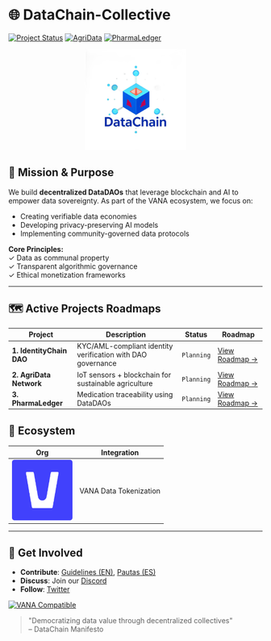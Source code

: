 # 🌐 DataChain-Collective

[![Project Status](https://img.shields.io/badge/IdentityChain-Planning-blue)](projects/identitychain)
[![AgriData](https://img.shields.io/badge/AgriData-Planning-blue)](projects/agridata)
[![PharmaLedger](https://img.shields.io/badge/PharmaLedger-Planning-blue)](projects/pharmaledger)

<!-- Banner Dinámico -->
[//]: # ([![DataChain Collective Banner]&#40;./assets/banners/main-banner.png&#41;]&#40;https://datachain-collective.io&#41;)

<!-- Logotipo Principal -->
<div align="center">
  <img src="./assets/logos/main-logo-trans.png" alt="DataChain Collective Logo" width="200">
</div>

## 🚀 Mission & Purpose
We build **decentralized DataDAOs** that leverage blockchain and AI to empower data sovereignty. As part of the VANA ecosystem, we focus on:
- Creating verifiable data economies
- Developing privacy-preserving AI models
- Implementing community-governed data protocols

**Core Principles:**  
✓ Data as communal property  
✓ Transparent algorithmic governance  
✓ Ethical monetization frameworks

---

## 🗺️ Active Projects Roadmaps

| Project | Description | Status     | Roadmap                                              |
|---------|-------------|------------|------------------------------------------------------|
| **1. IdentityChain DAO** | KYC/AML-compliant identity verification with DAO governance | `Planning`  | [View Roadmap →](./projects/identitychain/ROADMAP.md) |
| **2. AgriData Network** | IoT sensors + blockchain for sustainable agriculture | `Planning`  | [View Roadmap →](./projects/agridata/ROADMAP.md)     |
| **3. PharmaLedger** | Medication traceability using DataDAOs | `Planning` | [View Roadmap →](./projects/pharmaledger/ROADMAP.md) |

<!-- Logos de Socios -->
## 🤝 Ecosystem
| Org | Integration |
|---------|-------------|
| <img src="./assets/logos/partner-logos/vana-logo.png" width="120"> | VANA Data Tokenization |

---

## 🌱 Get Involved
- **Contribute**: [Guidelines (EN)](CONTRIBUTING.md), [Pautas (ES)](CONTRIBUTING.ES.md)
- **Discuss**: Join our [Discord](https://discord.gg/datachain_not_yet)
- **Follow**: [Twitter](https://twitter.com/datachaincol_not_yet)

[![VANA Compatible](https://img.shields.io/badge/VANA-Ecosystem-7c3aed)](https://vana.ai)

> "Democratizing data value through decentralized collectives"  
> – DataChain Manifesto